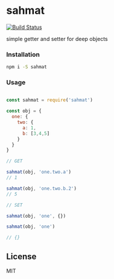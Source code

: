 # sahmat

[![Build Status](https://travis-ci.org/indatawetrust/sahmat.svg?branch=master)](https://travis-ci.org/indatawetrust/sahmat)

simple getter and setter for deep objects

### Installation

```sh
npm i -S sahmat
```

### Usage

```js

const sahmat = require('sahmat')

const obj = {
  one: {
    two: {
      a: 1,
      b: [3,4,5]
    }
  }
}

// GET

sahmat(obj, 'one.two.a')
// 1

sahmat(obj, 'one.two.b.2')
// 5

// SET

sahmat(obj, 'one', {})

sahmat(obj, 'one')

// {}

```

License
----

MIT
